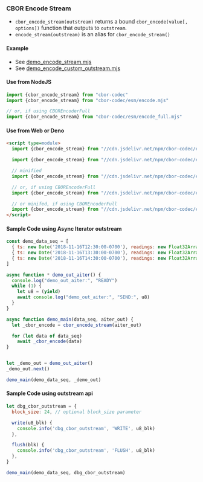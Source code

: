 ### CBOR Encode Stream

- `cbor_encode_stream(outstream)` returns a bound `cbor_encode(value[, options])` function that outputs to `outstream`.
- `encode_stream(outstream)` is an alias for `cbor_encode_stream()`


#### Example

- See [demo_encode_stream.mjs](../examples/demo_encode_stream.mjs)
- See [demo_encode_custom_outstream.mjs](../examples/demo_encode_custom_outstream.mjs)


#### Use from NodeJS

```javascript
import {cbor_encode_stream} from "cbor-codec"
import {cbor_encode_stream} from "cbor-codec/esm/encode.mjs"

// or, if using CBOREncoderFull
import {cbor_encode_stream} from "cbor-codec/esm/encode_full.mjs"
```

#### Use from Web or Deno

```html
<script type=module>
  import {cbor_encode_stream} from "//cdn.jsdelivr.net/npm/cbor-codec/esm/index.mjs"

  import {cbor_encode_stream} from "//cdn.jsdelivr.net/npm/cbor-codec/esm/encode.mjs"

  // minified
  import {cbor_encode_stream} from "//cdn.jsdelivr.net/npm/cbor-codec/esm/encode.min.mjs"

  // or, if using CBOREncoderFull
  import {cbor_encode_stream} from "//cdn.jsdelivr.net/npm/cbor-codec/esm/encode_full.mjs"

  // or minifed, if using CBOREncoderFull
  import {cbor_encode_stream} from "//cdn.jsdelivr.net/npm/cbor-codec/esm/encode_full.min.mjs"
</script>
```

#### Sample Code using Async Iterator outstream

```javascript
const demo_data_seq = [
  { ts: new Date('2018-11-16T12:30:00-0700'), readings: new Float32Array([ Math.PI, 1.0 / Math.PI ]) },
  { ts: new Date('2018-11-16T13:30:00-0700'), readings: new Float32Array([ Math.SQRT2, Math.SQRT1_2 ]) },
  { ts: new Date('2018-11-16T14:30:00-0700'), readings: new Float32Array([ Math.LN10, 1.0 / Math.LN10 ]) },
]

async function * demo_out_aiter() {
  console.log("demo_out_aiter:", "READY")
  while (1) {
    let u8 = (yield)
    await console.log("demo_out_aiter:", "SEND:", u8)
  }
}

async function demo_main(data_seq, aiter_out) {
  let _cbor_encode = cbor_encode_stream(aiter_out)

  for (let data of data_seq)
    await _cbor_encode(data)
}


let _demo_out = demo_out_aiter()
_demo_out.next()

demo_main(demo_data_seq, _demo_out)
```


#### Sample Code using outstream api

```javascript
let dbg_cbor_outstream = {
  block_size: 24, // optional block_size parameter

  write(u8_blk) {
    console.info('dbg_cbor_outstream', 'WRITE', u8_blk)
  },

  flush(blk) {
    console.info('dbg_cbor_outstream', 'FLUSH', u8_blk)
  },
}

demo_main(demo_data_seq, dbg_cbor_outstream)
```
